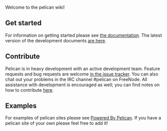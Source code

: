 Welcome to the pelican wiki!

## Get started
For information on getting started please see [the documentation](http://pelican.notmyidea.org).
The latest version of the development documents [are here](https://github.com/ametaireau/pelican/tree/master/docs).

## Contribute
Pelican is in heavy development with an active development team. Feature requests and bug requests are welcome [in the issue tracker](https://github.com/ametaireau/pelican/issues). You can also chat out your problems in the IRC channel #pelican on FreeNode. All assistance with development is encouraged as well; you can find notes on how to contribute [here](https://github.com/ametaireau/pelican/blob/master/docs/contribute.rst).

## Examples
For examples of pelican sites please see [Powered By Pelican](powered_by_pelican). If you have a pelican site of your own please feel free to add it!